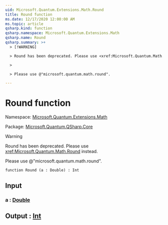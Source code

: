 ```yaml
---
uid: Microsoft.Quantum.Extensions.Math.Round
title: Round function
ms.date: 12/17/2020 12:00:00 AM
ms.topic: article
qsharp.kind: function
qsharp.namespace: Microsoft.Quantum.Extensions.Math
qsharp.name: Round
qsharp.summary: >+
  > [!WARNING]

  > Round has been deprecated. Please use <xref:Microsoft.Quantum.Math.Round> instead.

  >

  > Please use @"microsoft.quantum.math.round".

---
```


# Round function

Namespace: [Microsoft.Quantum.Extensions.Math](xref:Microsoft.Quantum.Extensions.Math)

Package: [Microsoft.Quantum.QSharp.Core](https://nuget.org/packages/Microsoft.Quantum.QSharp.Core)


> [!WARNING]
> Round has been deprecated. Please use <xref:Microsoft.Quantum.Math.Round> instead.
>
> Please use @"microsoft.quantum.math.round".



```qsharp
function Round (a : Double) : Int
```


## Input

### a : [Double](xref:microsoft.quantum.lang-ref.double)





## Output : [Int](xref:microsoft.quantum.lang-ref.int)

